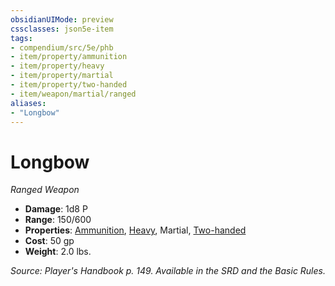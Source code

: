```yaml
---
obsidianUIMode: preview
cssclasses: json5e-item
tags:
- compendium/src/5e/phb
- item/property/ammunition
- item/property/heavy
- item/property/martial
- item/property/two-handed
- item/weapon/martial/ranged
aliases: 
- "Longbow"
---
```

# Longbow
*Ranged Weapon*  

- **Damage**: 1d8 P
- **Range**: 150/600
- **Properties**: [Ammunition](5E2014官方资源/规则/item-properties.md#Ammunition), [Heavy](5E2014官方资源/规则/item-properties.md#Heavy), Martial, [Two-handed](5E2014官方资源/规则/item-properties.md#Two-handed)
- **Cost**: 50 gp
- **Weight**: 2.0 lbs.

*Source: Player's Handbook p. 149. Available in the SRD and the Basic Rules.*